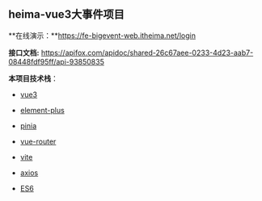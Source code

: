 ## heima-vue3大事件项目

**在线演示：**https://fe-bigevent-web.itheima.net/login

**接口文档:**   https://apifox.com/apidoc/shared-26c67aee-0233-4d23-aab7-08448fdf95ff/api-93850835

**本项目技术栈**：

+ [vue3](https://cn.vuejs.org/index.html)

+ [element-plus](https://element-plus.org/)

+ [pinia](https://pinia.web3doc.top/)

+ [vue-router](https://router.vuejs.org/) 

+ [vite](https://www.vitejs.net/) 

+ [axios](https://axios-http.com/) 

+ [ES6](http://es6.ruanyifeng.com/)
